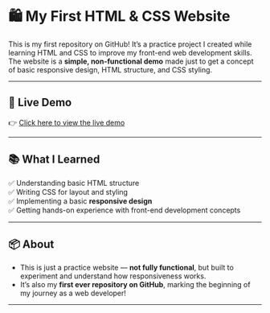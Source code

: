 # 🛍️ My First HTML & CSS Website

This is my first repository on GitHub! It’s a practice project I created while learning HTML and CSS to improve my front-end web development skills. The website is a **simple, non-functional demo** made just to get a concept of basic responsive design, HTML structure, and CSS styling.

---

## 🚀 Live Demo

👉 [Click here to view the live demo](https://your-github-username.github.io/your-repo-name)

---

## 📚 What I Learned

✅ Understanding basic HTML structure  
✅ Writing CSS for layout and styling  
✅ Implementing a basic **responsive design**  
✅ Getting hands-on experience with front-end development concepts

---

## 📦 About

- This is just a practice website — **not fully functional**, but built to experiment and understand how responsiveness works.
- It’s also my **first ever repository on GitHub**, marking the beginning of my journey as a web developer!

---

